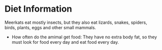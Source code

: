 # Diet Information

Meerkats eat mostly insects, but they also eat lizards, snakes, spiders, birds, plants, eggs and other small mammals.

+ How often do the amimal get food: They have no extra body fat, so they must look for food every day and eat food every day.

